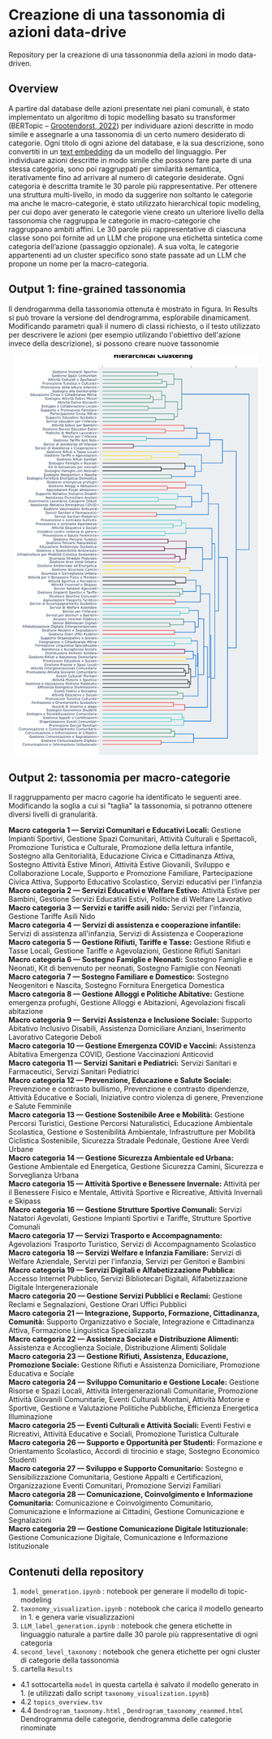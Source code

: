 # Creazione di una tassonomia di azioni data-drive 
Repository per la creazione di una tassononmia della azioni in modo data-driven.

## Overview
A partire dal database delle azioni presentate nei piani comunali, è stato implementato un algoritmo di topic modelling basato su transformer (BERTopic – [Grootendorst, 2022](https://arxiv.org/pdf/2203.05794)) per individuare azioni descritte in modo simile e assegnarle a una tassonomia di un certo numero desiderato di categorie. Ogni titolo di ogni azione del database, e la sua descrizione, sono convertiti in un [text embedding](https://it.wikipedia.org/wiki/Word_embedding) da un modello del linguaggio. Per individuare azioni descritte in modo simile che possono fare parte di una stessa categoria, sono poi raggruppati per similarità semantica, iterativamente fino ad arrivare al numero di categorie desiderate. Ogni categoria è descritta tramite le 30 parole più rappresentative. Per ottenere una struttura multi-livello, in modo da suggerire non soltanto le categorie ma anche le macro-categorie, è stato utilizzato hierarchical topic modeling, per cui dopo aver generato le categorie viene creato un ulteriore livello della tassonomia che raggruppa le categorie in macro-categorie che raggruppano ambiti affini. Le 30 parole più rappresentative di ciascuna classe sono poi fornite ad un LLM che propone una etichetta sintetica come categoria dell’azione (passaggio opzionale). A sua volta, le categorie appartenenti ad un cluster specifico sono state passate ad un LLM che propone un nome per la macro-categoria.


## Output 1: fine-grained tassonomia 
Il dendrogarmma della tassonomia ottenuta è mostrato in figura. In Results si può trovare la versione del dendrogramma, esplorabile dinamicament. 
Modificando parametri quali il numero di classi richiesto, o il testo utilizzato per descrivere le azioni (per esempio utilizando l'obiettivo dell'azione invece della descrizione), si possono creare nuove tassonomie 
<p align="center">
  <img src="img/tassonomia.png" alt="Diagramma" width="480">
</p>

## Output 2: tassonomia per macro-categorie
Il raggruppamento per macro cagorie ha identificato le seguenti aree. Modificando la soglia a cui si "taglia" la tassonomia, si potranno ottenere diversi livelli di granularità.

**Macro categoria 1 — Servizi Comunitari e Educativi Locali:** Gestione Impianti Sportivi, Gestione Spazi Comunitari, Attività Culturali e Spettacoli, Promozione Turistica e Culturale, Promozione della lettura infantile, Sostegno alla Genitorialità, Educazione Civica e Cittadinanza Attiva, Sostegno Attività Estive Minori, Attività Estive Giovanili, Sviluppo e Collaborazione Locale, Supporto e Promozione Familiare, Partecipazione Civica Attiva, Supporto Educativo Scolastico, Servizi educativi per l'infanzia  
**Macro categoria 2 — Servizi Educativi e Welfare Estivo:** Attività Estive per Bambini, Gestione Servizi Educativi Estivi, Politiche di Welfare Lavorativo  
**Macro categoria 3 — Servizi e tariffe asili nido:** Servizi per l'infanzia, Gestione Tariffe Asili Nido  
**Macro categoria 4 — Servizi di assistenza e cooperazione infantile:** Servizi di assistenza all'infanzia, Servizi di Assistenza e Cooperazione  
**Macro categoria 5 — Gestione Rifiuti, Tariffe e Tasse:** Gestione Rifiuti e Tasse Locali, Gestione Tariffe e Agevolazioni, Gestione Rifiuti Sanitari  
**Macro categoria 6 — Sostegno Famiglie e Neonati:** Sostegno Famiglie e Neonati, Kit di benvenuto per neonati, Sostegno Famiglie con Neonati  
**Macro categoria 7 — Sostegno Familiare e Domestico:** Sostegno Neogenitori e Nascita, Sostegno Fornitura Energetica Domestica  
**Macro categoria 8 — Gestione Alloggi e Politiche Abitative:** Gestione emergenza profughi, Gestione Alloggi e Abitazioni, Agevolazioni fiscali abitazione  
**Macro categoria 9 — Servizi Assistenza e Inclusione Sociale:** Supporto Abitativo Inclusivo Disabili, Assistenza Domiciliare Anziani, Inserimento Lavorativo Categorie Deboli  
**Macro categoria 10 — Gestione Emergenza COVID e Vaccini:** Assistenza Abitativa Emergenza COVID, Gestione Vaccinazioni Anticovid  
**Macro categoria 11 — Servizi Sanitari e Pediatrici:** Servizi Sanitari e Farmaceutici, Servizi Sanitari Pediatrici  
**Macro categoria 12 — Prevenzione, Educazione e Salute Sociale:** Prevenzione e contrasto bullismo, Prevenzione e contrasto dipendenze, Attività Educative e Sociali, Iniziative contro violenza di genere, Prevenzione e Salute Femminile  
**Macro categoria 13 — Gestione Sostenibile Aree e Mobilità:** Gestione Percorsi Turistici, Gestione Percorsi Naturalistici, Educazione Ambientale Scolastica, Gestione e Sostenibilità Ambientale, Infrastrutture per Mobilità Ciclistica Sostenibile, Sicurezza Stradale Pedonale, Gestione Aree Verdi Urbane  
**Macro categoria 14 — Gestione Sicurezza Ambientale ed Urbana:** Gestione Ambientale ed Energetica, Gestione Sicurezza Camini, Sicurezza e Sorveglianza Urbana  
**Macro categoria 15 — Attività Sportive e Benessere Invernale:** Attività per il Benessere Fisico e Mentale, Attività Sportive e Ricreative, Attività Invernali e Skipass  
**Macro categoria 16 — Gestione Strutture Sportive Comunali:** Servizi Natatori Agevolati, Gestione Impianti Sportivi e Tariffe, Strutture Sportive Comunali  
**Macro categoria 17 — Servizi Trasporto e Accompagnamento:** Agevolazioni Trasporto Turistico, Servizi di Accompagnamento Scolastico  
**Macro categoria 18 — Servizi Welfare e Infanzia Familiare:** Servizi di Welfare Aziendale, Servizi per l'infanzia, Servizi per Genitori e Bambini  
**Macro categoria 19 — Servizi Digitali e Alfabetizzazione Pubblica:** Accesso Internet Pubblico, Servizi Bibliotecari Digitali, Alfabetizzazione Digitale Intergenerazionale  
**Macro categoria 20 — Gestione Servizi Pubblici e Reclami:** Gestione Reclami e Segnalazioni, Gestione Orari Uffici Pubblici  
**Macro categoria 21 — Integrazione, Supporto, Formazione, Cittadinanza, Comunità:** Supporto Organizzativo e Sociale, Integrazione e Cittadinanza Attiva, Formazione Linguistica Specializzata  
**Macro categoria 22 — Assistenza Sociale e Distribuzione Alimenti:** Assistenza e Accoglienza Sociale, Distribuzione Alimenti Solidale  
**Macro categoria 23 — Gestione Rifiuti, Assistenza, Educazione, Promozione Sociale:** Gestione Rifiuti e Assistenza Domiciliare, Promozione Educativa e Sociale  
**Macro categoria 24 — Sviluppo Comunitario e Gestione Locale:** Gestione Risorse e Spazi Locali, Attività Intergenerazionali Comunitarie, Promozione Attività Giovanili Comunitarie, Eventi Culturali Montani, Attività Motorie e Sportive, Gestione e Valutazione Politiche Pubbliche, Efficienza Energetica Illuminazione  
**Macro categoria 25 — Eventi Culturali e Attività Sociali:** Eventi Festivi e Ricreativi, Attività Educative e Sociali, Promozione Turistica Culturale  
**Macro categoria 26 — Supporto e Opportunità per Studenti:** Formazione e Orientamento Scolastico, Accordi di tirocinio e stage, Sostegno Economico Studenti  
**Macro categoria 27 — Sviluppo e Supporto Comunitario:** Sostegno e Sensibilizzazione Comunitaria, Gestione Appalti e Certificazioni, Organizzazione Eventi Comunitari, Promozione Servizi Familiari  
**Macro categoria 28 — Comunicazione, Coinvolgimento e Informazione Comunitaria:** Comunicazione e Coinvolgimento Comunitario, Comunicazione e Informazione ai Cittadini, Gestione Comunicazione e Segnalazioni  
**Macro categoria 29 — Gestione Comunicazione Digitale Istituzionale:** Gestione Comunicazione Digitale, Comunicazione e Informazione Istituzionale

## Contenuti della repository

1. `model_generation.ipynb` : notebook per generare il modello di topic-modeling 
2. `taxonomy_visualization.ipynb` : notebook che carica il modello genearto in 1. e genera varie visualizzazioni
3. `LLM_label_generation.ipynb` : notebook che genera etichette in linguaggio naturale a partire dalle 30 parole più rappresentative di ogni categoria
4. `second_level_taxonomy` : notebook che genera etichette  per ogni cluster di categorie della tassonomia 
5.  cartella `Results` 
  - 4.1 sottocartella `model` in questa cartella è salvato il modello generato in 1. (e utilizzati dallo script `taxonomy_visualization.ipynb`)
  - 4.2 `topics_overview.tsv`
  - 4.4 `Dendrogram_taxonomy.html` , `Dendrogram_taxonomy_reanmed.html` Dendrogramma delle categorie, dendrogramma delle categorie rinominate
